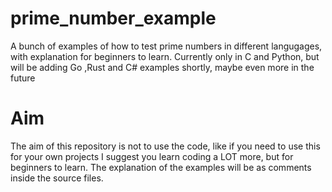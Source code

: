 # prime_number_example
A bunch of examples of how to test prime numbers in different langugages, with explanation for beginners to learn. Currently only in C and Python, but will be adding Go ,Rust and C# examples shortly, maybe even more in the future
# Aim
The aim of this repository is not to use the code, like if you need to use this for your own projects I suggest you learn coding a LOT more, but for beginners to learn.
The explanation of the examples will be as comments inside the source files.
